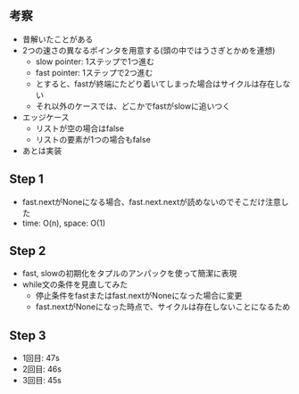 ## 考察
- 昔解いたことがある
- 2つの速さの異なるポインタを用意する(頭の中ではうさぎとかめを連想)
    - slow pointer: 1ステップで1つ進む
    - fast pointer: 1ステップで2つ進む
    - とすると、fastが終端にたどり着いてしまった場合はサイクルは存在しない
    - それ以外のケースでは、どこかでfastがslowに追いつく
- エッジケース
    - リストが空の場合はfalse
    - リストの要素が1つの場合もfalse
- あとは実装

## Step 1
- fast.nextがNoneになる場合、fast.next.nextが読めないのでそこだけ注意した
- time: O(n), space: O(1)

## Step 2
- fast, slowの初期化をタプルのアンパックを使って簡潔に表現
- while文の条件を見直してみた
    - 停止条件をfastまたはfast.nextがNoneになった場合に変更
    - fast.nextがNoneになった時点で、サイクルは存在しないことになるため

## Step 3
- 1回目: 47s
- 2回目: 46s
- 3回目: 45s
